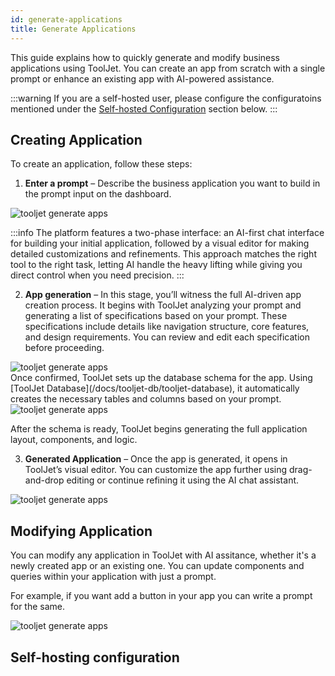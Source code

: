 ```yaml
---
id: generate-applications
title: Generate Applications
---
```


This guide explains how to quickly generate and modify business applications using ToolJet. You can create an app from scratch with a single prompt or enhance an existing app with AI-powered assistance.

:::warning
If you are a self-hosted user, please configure the configuratoins mentioned under the [Self-hosted Configuration](/docs/build-with-ai/generate-applications#self-hosting-configuration) section below.
:::

## Creating Application
To create an application, follow these steps:

1. **Enter a prompt** – Describe the business application you want to build in the prompt input on the dashboard.
<div style={{textAlign: 'center',  marginBottom:'15px'}}>

<img className="screenshot-full img-full" src="/img/tooljet-ai/prompt.png" alt="tooljet generate apps " />
 
</div>

:::info
The platform features a two-phase interface: an AI-first chat interface for building your initial application, followed by a visual editor for making detailed customizations and refinements. This approach matches the right tool to the right task, letting AI handle the heavy lifting while giving you direct control when you need precision.
:::

2. **App generation** – In this stage, you’ll witness the full AI-driven app creation process. It begins with ToolJet analyzing your prompt and generating a list of specifications based on your prompt. These specifications include details like navigation structure, core features, and design requirements. You can review and edit each specification before proceeding.
<div style={{textAlign: 'center',  marginBottom:'15px'}}>

<img className="screenshot-full img-full" src="/img/tooljet-ai/specs.png" alt="tooljet generate apps " />
 
</div>
Once confirmed, ToolJet sets up the database schema for the app. Using [ToolJet Database](/docs/tooljet-db/tooljet-database), it automatically creates the necessary tables and columns based on your prompt.

<div style={{textAlign: 'center',  marginBottom:'15px'}}>

<img className="screenshot-full img-full" src="/img/tooljet-ai/db.png" alt="tooljet generate apps " />
 
</div>

After the schema is ready, ToolJet begins generating the full application layout, components, and logic.

3. **Generated Application** – Once the app is generated, it opens in ToolJet’s visual editor. You can customize the app further using drag-and-drop editing or continue refining it using the AI chat assistant.

<div style={{textAlign: 'center',  marginBottom:'15px'}}>

<img className="screenshot-full img-full" src="/img/tooljet-ai/generated.png" alt="tooljet generate apps " />
 
</div>

## Modifying Application

You can modify any application in ToolJet with AI assitance, whether it's a newly created app or an existing one. You can update components and queries within your application with just a prompt. 

For example, if you want add a button in your app you can write a prompt for the same.
<div style={{textAlign: 'center',  marginBottom:'15px'}}>

<img className="screenshot-full img-full" src="/img/tooljet-ai/modify.png" alt="tooljet generate apps " />
 
</div>


## Self-hosting configuration